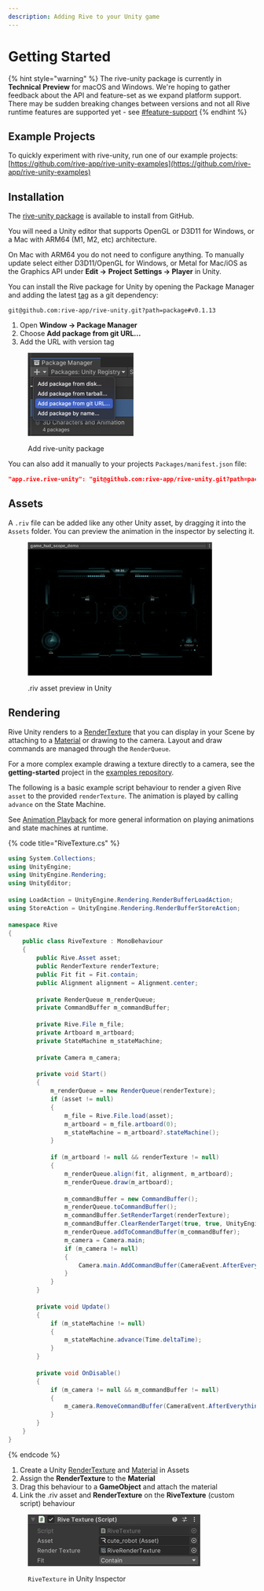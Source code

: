 ```yaml
---
description: Adding Rive to your Unity game
---
```


# Getting Started

{% hint style="warning" %}
The rive-unity package is currently in **Technical** **Preview** for macOS and Windows. We're hoping to gather feedback about the API and feature-set as we expand platform support. There may be sudden breaking changes between versions and not all Rive runtime features are supported yet - see [#feature-support](./#feature-support "mention")
{% endhint %}

## Example Projects

To quickly experiment with rive-unity, run one of our example projects: [https://github.com/rive-app/rive-unity-examples](https://github.com/rive-app/rive-unity-examples)

## Installation

The [rive-unity package](https://github.com/rive-app/rive-unity) is available to install from GitHub.

You will need a Unity editor that supports OpenGL or D3D11 for Windows, or a Mac with ARM64 (M1, M2, etc) architecture.

On Mac with ARM64 you do not need to configure anything. To manually update select either D3D11/OpenGL for Windows, or Metal for Mac/iOS as the Graphics API under **Edit ->** **Project** **Settings -> Player** in Unity.

You can install the Rive package for Unity by opening the Package Manager and adding the latest [tag](https://github.com/rive-app/rive-unity/tags) as a git dependency:

```
git@github.com:rive-app/rive-unity.git?path=package#v0.1.13
```

1. Open **Window -> Package Manager**
2. Choose **Add package from git URL...**
3. Add the URL with version tag

<figure><img src="../../.gitbook/assets/package_manager_ui.png" alt="" width="215"><figcaption><p>Add rive-unity package</p></figcaption></figure>

You can also add it manually to your projects `Packages/manifest.json` file:

```json
"app.rive.rive-unity": "git@github.com:rive-app/rive-unity.git?path=package#v0.1.13",
```

## Assets

A `.riv` file can be added like any other Unity asset, by dragging it into the `Assets` folder. You can preview the animation in the inspector by selecting it.

<figure><img src="../../.gitbook/assets/CleanShot 2023-11-13 at 14.34.53@2x.png" alt="" width="375"><figcaption><p>.riv asset preview in Unity</p></figcaption></figure>

## Rendering

Rive Unity renders to a [RenderTexture](https://docs.unity3d.com/ScriptReference/RenderTexture.html) that you can display in your Scene by attaching to a [Material](https://docs.unity3d.com/ScriptReference/Material.html) or drawing to the camera. Layout and draw commands are managed through the `RenderQueue`.

For a more complex example drawing a texture directly to a camera, see the **getting-started** project in the [examples repository](https://github.com/rive-app/rive-unity-examples).

The following is a basic example script behaviour to render a given Rive `asset` to the provided `renderTexture`. The animation is played by calling `advance` on the State Machine.

See [Animation Playback](../../runtimes/playback.md) for more general information on playing animations and state machines at runtime.

{% code title="RiveTexture.cs" %}
```csharp
using System.Collections;
using UnityEngine;
using UnityEngine.Rendering;
using UnityEditor;

using LoadAction = UnityEngine.Rendering.RenderBufferLoadAction;
using StoreAction = UnityEngine.Rendering.RenderBufferStoreAction;

namespace Rive
{
    public class RiveTexture : MonoBehaviour
    {
        public Rive.Asset asset;
        public RenderTexture renderTexture;
        public Fit fit = Fit.contain;
        public Alignment alignment = Alignment.center;

        private RenderQueue m_renderQueue;
        private CommandBuffer m_commandBuffer;

        private Rive.File m_file;
        private Artboard m_artboard;
        private StateMachine m_stateMachine;

        private Camera m_camera;

        private void Start()
        {
            m_renderQueue = new RenderQueue(renderTexture);
            if (asset != null)
            {
                m_file = Rive.File.load(asset);
                m_artboard = m_file.artboard(0);
                m_stateMachine = m_artboard?.stateMachine();
            }

            if (m_artboard != null && renderTexture != null)
            {
                m_renderQueue.align(fit, alignment, m_artboard);
                m_renderQueue.draw(m_artboard);

                m_commandBuffer = new CommandBuffer();
                m_renderQueue.toCommandBuffer();
                m_commandBuffer.SetRenderTarget(renderTexture);
                m_commandBuffer.ClearRenderTarget(true, true, UnityEngine.Color.clear, 0.0f);
                m_renderQueue.addToCommandBuffer(m_commandBuffer);
                m_camera = Camera.main;
                if (m_camera != null)
                {
                    Camera.main.AddCommandBuffer(CameraEvent.AfterEverything, m_commandBuffer);
                }
            }
        }

        private void Update()
        {
            if (m_stateMachine != null)
            {
                m_stateMachine.advance(Time.deltaTime);
            }
        }

        private void OnDisable()
        {
            if (m_camera != null && m_commandBuffer != null)
            {
                m_camera.RemoveCommandBuffer(CameraEvent.AfterEverything, m_commandBuffer);
            }
        }
    }
}
```
{% endcode %}

1. Create a Unity [RenderTexture](https://docs.unity.cn/ru/2020.1/Manual/class-RenderTexture.html) and [Material](https://docs.unity3d.com/2019.3/Documentation/Manual/Materials.html) in Assets
2. Assign the **RenderTexture** to the **Material**
3. Drag this behaviour to a **GameObject** and attach the material
4. Link the .riv asset and **RenderTexture** on the **RiveTexture** (custom script) behaviour

<figure><img src="../../.gitbook/assets/CleanShot 2023-11-14 at 11.50.39@2x (2).png" alt="" width="351"><figcaption><p><code>RiveTexture</code> in Unity Inspector</p></figcaption></figure>
